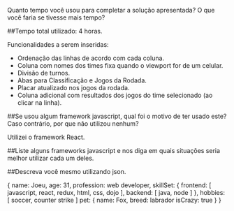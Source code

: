Quanto tempo você usou para completar a solução apresentada? O que você faria se tivesse mais tempo?

##Tempo total utilizado: 4 horas.

Funcionalidades a serem inseridas:
  - Ordenação das linhas de acordo com cada coluna.
  - Coluna com nomes dos times fixa quando o viewport for de um celular.
  - Divisão de turnos.
  - Abas para Classificação e Jogos da Rodada.
  - Placar atualizado nos jogos da rodada.
  - Coluna adicional com resultados dos jogos do time selecionado (ao clicar na linha).

##Se usou algum framework javascript, qual foi o motivo de ter usado este? Caso contrário, por que não utilizou nenhum?

Utilizei o framework React.

##Liste alguns frameworks javascript e nos diga em quais situações seria melhor utilizar cada um deles.

##Descreva você mesmo utilizando json.

{
  name: Joeu,
  age: 31,
  profession: web developer,
  skillSet: {
    frontend: [
      javascript,
      react,
      redux,
      html,
      css,
      dojo
    ],
    backend: [
      java,
      node
    ]
  },
  hobbies: [
    soccer,
    counter strike
  ]
  pet: {
    name: Fox,
    breed: labrador
    isCrazy: true
  }
}